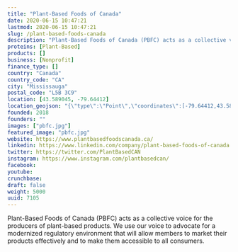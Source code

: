 ```yaml
---
title: "Plant-Based Foods of Canada"
date: 2020-06-15 10:47:21
lastmod: 2020-06-15 10:47:21
slug: /plant-based-foods-canada
description: "Plant-Based Foods of Canada (PBFC) acts as a collective voice for the producers of plant-based products. We use our voice to advocate for a modernized regulatory environment that will allow members to market their products effectively and to make them accessible to all consumers."
proteins: [Plant-Based]
products: []
business: [Nonprofit]
finance_type: []
country: "Canada"
country_code: "CA"
city: "Mississauga"
postal_code: "L5B 3C9"
location: [43.589045, -79.64412]
location_geojson: "{\"type\":\"Point\",\"coordinates\":[-79.64412,43.589045]}"
founded: 2018
founders: ""
images: ["pbfc.jpg"]
featured_image: "pbfc.jpg"
website: https://www.plantbasedfoodscanada.ca/
linkedin: https://www.linkedin.com/company/plant-based-foods-of-canada
twitter: https://twitter.com/PlantBasedCAN
instagram: https://www.instagram.com/plantbasedcan/
facebook: 
youtube: 
crunchbase: 
draft: false
weight: 5000
uuid: 7105
---
```

Plant-Based Foods of Canada (PBFC) acts as a collective voice for the producers of plant-based products. We use our voice to advocate for a modernized regulatory environment that will allow members to market their products effectively and to make them accessible to all consumers.
